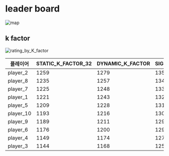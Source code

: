 # leader board

![map](https://github-production-user-asset-6210df.s3.amazonaws.com/68512686/437515976-a93fa6a2-e484-4aea-b270-d765238243e2.png?X-Amz-Algorithm=AWS4-HMAC-SHA256&X-Amz-Credential=AKIAVCODYLSA53PQK4ZA%2F20250425%2Fus-east-1%2Fs3%2Faws4_request&X-Amz-Date=20250425T154956Z&X-Amz-Expires=300&X-Amz-Signature=5408e0529ba1c40c0bd69c228c348460fde53a2fe47c5528bc044c4b4bc13be0&X-Amz-SignedHeaders=host)

## k factor

![rating_by_K_factor](https://github-production-user-asset-6210df.s3.amazonaws.com/68512686/437699969-631f032e-55fd-41e6-8c38-906374b1d524.png?X-Amz-Algorithm=AWS4-HMAC-SHA256&X-Amz-Credential=AKIAVCODYLSA53PQK4ZA%2F20250426%2Fus-east-1%2Fs3%2Faws4_request&X-Amz-Date=20250426T101924Z&X-Amz-Expires=300&X-Amz-Signature=c2dd6be30389bfaf324cd4c7c5d7d8d2b81fc68e03a4fbb1abb0d4a6be14c850&X-Amz-SignedHeaders=host)

| 플레이어      | STATIC_K_FACTOR_32 | DYNAMIC_K_FACTOR | SIGMOID_K_FACTOR_SLOPE_5 | SIGMOID_K_FACTOR_SLOPE_10 | SIGMOID_K_FACTOR_SLOPE_15 |
|-----------|--------------------|------------------|--------------------------|---------------------------|---------------------------|
| player_2  | 1259               | 1279             | 1355                     | 1472                      | 1552                      |
| player_8  | 1235               | 1257             | 1341                     | 1457                      | 1538                      |
| player_7  | 1225               | 1248             | 1330                     | 1446                      | 1532                      |
| player_1  | 1221               | 1243             | 1328                     | 1444                      | 1527                      |
| player_5  | 1209               | 1228             | 1313                     | 1431                      | 1515                      |
| player_10 | 1193               | 1216             | 1301                     | 1412                      | 1492                      |
| player_9  | 1189               | 1211             | 1298                     | 1404                      | 1487                      |
| player_6  | 1176               | 1200             | 1290                     | 1401                      | 1484                      |
| player_4  | 1149               | 1174             | 1271                     | 1385                      | 1467                      |
| player_3  | 1144               | 1168             | 1258                     | 1370                      | 1456                      |
